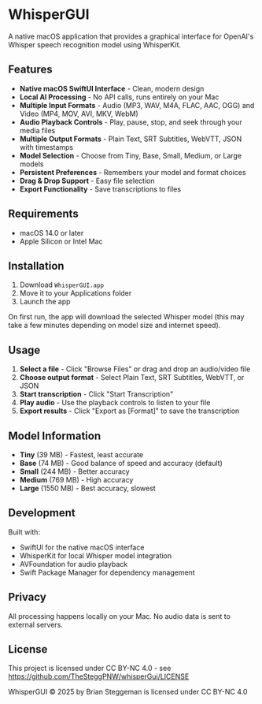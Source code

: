 # WhisperGUI

A native macOS application that provides a graphical interface for OpenAI's Whisper speech recognition model using WhisperKit.

## Features

- **Native macOS SwiftUI Interface** - Clean, modern design
- **Local AI Processing** - No API calls, runs entirely on your Mac
- **Multiple Input Formats** - Audio (MP3, WAV, M4A, FLAC, AAC, OGG) and Video (MP4, MOV, AVI, MKV, WebM)
- **Audio Playback Controls** - Play, pause, stop, and seek through your media files
- **Multiple Output Formats** - Plain Text, SRT Subtitles, WebVTT, JSON with timestamps
- **Model Selection** - Choose from Tiny, Base, Small, Medium, or Large models
- **Persistent Preferences** - Remembers your model and format choices
- **Drag & Drop Support** - Easy file selection
- **Export Functionality** - Save transcriptions to files

## Requirements

- macOS 14.0 or later
- Apple Silicon or Intel Mac

## Installation

1. Download `WhisperGUI.app`
2. Move it to your Applications folder
3. Launch the app

On first run, the app will download the selected Whisper model (this may take a few minutes depending on model size and internet speed).

## Usage

1. **Select a file** - Click "Browse Files" or drag and drop an audio/video file
2. **Choose output format** - Select Plain Text, SRT Subtitles, WebVTT, or JSON
3. **Start transcription** - Click "Start Transcription"
4. **Play audio** - Use the playback controls to listen to your file
5. **Export results** - Click "Export as [Format]" to save the transcription

## Model Information

- **Tiny** (39 MB) - Fastest, least accurate
- **Base** (74 MB) - Good balance of speed and accuracy (default)
- **Small** (244 MB) - Better accuracy
- **Medium** (769 MB) - High accuracy
- **Large** (1550 MB) - Best accuracy, slowest

## Development

Built with:
- SwiftUI for the native macOS interface
- WhisperKit for local Whisper model integration
- AVFoundation for audio playback
- Swift Package Manager for dependency management

## Privacy

All processing happens locally on your Mac. No audio data is sent to external servers.

## License

This project is licensed under CC BY-NC 4.0 - see https://github.com/TheSteggPNW/whisperGui/LICENSE

WhisperGUI © 2025 by Brian Steggeman is licensed under CC BY-NC 4.0